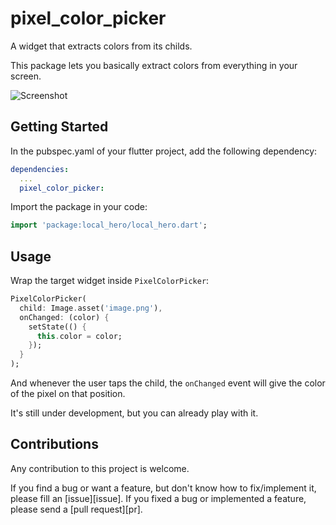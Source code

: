 # pixel_color_picker

A widget that extracts colors from its childs.

This package lets you basically extract colors from everything in your screen.

![Screenshot][screenshot]

## Getting Started

In the pubspec.yaml of your flutter project, add the following dependency:

```yaml
dependencies:
  ...
  pixel_color_picker:
```

Import the package in your code:

```dart
import 'package:local_hero/local_hero.dart';
```

## Usage

Wrap the target widget inside `PixelColorPicker`:

```dart
PixelColorPicker(
  child: Image.asset('image.png'),
  onChanged: (color) {
    setState(() {
      this.color = color;
    });
  }
);
```

And whenever the user taps the child, the `onChanged` event will give the color of the pixel on that position.

It's still under development, but you can already play with it.

## Contributions

Any contribution to this project is welcome.

If you find a bug or want a feature, but don't know how to fix/implement it, please fill an [issue][issue].
If you fixed a bug or implemented a feature, please send a [pull request][pr].

<!--Links-->
[pub_badge]: https://img.shields.io/pub/v/pixel_color_picker.svg
[pub]: https://pub.dartlang.org/packages/pixel_color_picker
[issues]: https://github.com/e200/pixel_color_picker/issues
[pull_requests]: https://github.com/e200/pixel_color_picker/pulls
[screenshot]: https://raw.githubusercontent.com/e200/pixel_color_picker/master/screenshots/screenshot.gif
